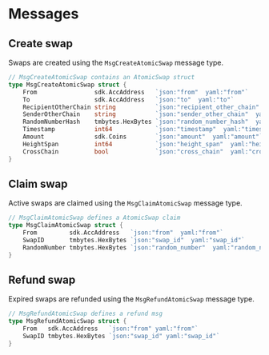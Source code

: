 # Messages

## Create swap

Swaps are created using the `MsgCreateAtomicSwap` message type.

```go
// MsgCreateAtomicSwap contains an AtomicSwap struct
type MsgCreateAtomicSwap struct {
	From                sdk.AccAddress   `json:"from"  yaml:"from"`
	To                  sdk.AccAddress   `json:"to"  yaml:"to"`
	RecipientOtherChain string           `json:"recipient_other_chain"  yaml:"recipient_other_chain"`
	SenderOtherChain    string           `json:"sender_other_chain"  yaml:"sender_other_chain"`
	RandomNumberHash    tmbytes.HexBytes `json:"random_number_hash"  yaml:"random_number_hash"`
	Timestamp           int64            `json:"timestamp"  yaml:"timestamp"`
	Amount              sdk.Coins        `json:"amount"  yaml:"amount"`
	HeightSpan          int64            `json:"height_span"  yaml:"height_span"`
	CrossChain          bool             `json:"cross_chain"  yaml:"cross_chain"`
}
```

## Claim swap

Active swaps are claimed using the `MsgClaimAtomicSwap` message type.

```go
// MsgClaimAtomicSwap defines a AtomicSwap claim
type MsgClaimAtomicSwap struct {
	From         sdk.AccAddress   `json:"from"  yaml:"from"`
	SwapID       tmbytes.HexBytes `json:"swap_id"  yaml:"swap_id"`
	RandomNumber tmbytes.HexBytes `json:"random_number"  yaml:"random_number"`
}
```



## Refund swap

Expired swaps are refunded using the `MsgRefundAtomicSwap` message type.

```go
// MsgRefundAtomicSwap defines a refund msg
type MsgRefundAtomicSwap struct {
	From   sdk.AccAddress   `json:"from" yaml:"from"`
	SwapID tmbytes.HexBytes `json:"swap_id" yaml:"swap_id"`
}
```
